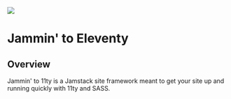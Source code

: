 ![](https://assets.codepen.io/2856/jammin-lobby-card.jpg)

# Jammin' to Eleventy

## Overview
Jammin' to 11ty is a Jamstack site framework meant to get your site up and running quickly with 11ty and SASS.
